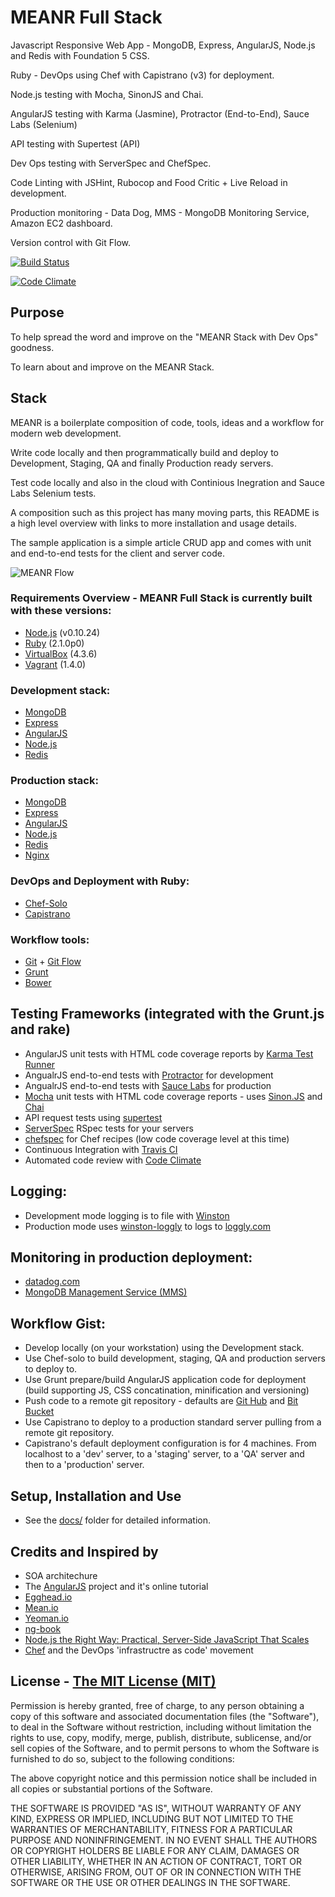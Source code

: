 # MEANR Full Stack

Javascript Responsive Web App - MongoDB, Express, AngularJS, Node.js and Redis with Foundation 5 CSS.

Ruby - DevOps using Chef with Capistrano (v3) for deployment.

Node.js testing with Mocha, SinonJS and Chai.

AngularJS testing with  Karma (Jasmine), Protractor (End-to-End), Sauce Labs (Selenium)

API testing with Supertest (API)

Dev Ops testing with ServerSpec and ChefSpec.

Code Linting with JSHint, Rubocop and Food Critic + Live Reload in development.

Production monitoring - Data Dog, MMS - MongoDB Monitoring Service, Amazon EC2 dashboard.

Version control with Git Flow.

[![Build Status](https://travis-ci.org/rudijs/meanr-full-stack.png?branch=master)](https://travis-ci.org/rudijs/meanr-full-stack)

[![Code Climate](https://codeclimate.com/github/rudijs/meanr-full-stack.png)](https://codeclimate.com/github/rudijs/meanr-full-stack)

## Purpose

To help spread the word and improve on the "MEANR Stack with Dev Ops" goodness.

To learn about and improve on the MEANR Stack.

## Stack

MEANR is a boilerplate composition of code, tools, ideas and a workflow for modern web development.

Write code locally and then programmatically build and deploy to Development, Staging, QA and finally Production ready servers.

Test code locally and also in the cloud with Continious Inegration and Sauce Labs Selenium tests.

A composition such as this project has many moving parts, this README is a high level overview with links to more installation and usage details.

The sample application is a simple article CRUD app and comes with unit and end-to-end tests for the client and server code.

![MEANR Flow](https://dl.dropboxusercontent.com/u/7108604/meanr.png "MEANR Flow")

### Requirements Overview - MEANR Full Stack is currently built with these versions:

* [Node.js](http://nodejs.org/) (v0.10.24)
* [Ruby](http://rvm.io/) (2.1.0p0)
* [VirtualBox](https://www.virtualbox.org/) (4.3.6)
* [Vagrant](http://www.vagrantup.com/) (1.4.0)

### Development stack:

* [MongoDB](http://www.mongodb.com/)
* [Express](http://expressjs.com/)
* [AngularJS](http://angularjs.org/)
* [Node.js](http://nodejs.org/)
* [Redis](http://redis.io/)

### Production stack:

* [MongoDB](http://www.mongodb.com/)
* [Express](http://expressjs.com/)
* [AngularJS](http://angularjs.org/)
* [Node.js](http://nodejs.org/)
* [Redis](http://redis.io/)
* [Nginx](http://nginx.com/)

### DevOps and Deployment with Ruby:

* [Chef-Solo](http://docs.opscode.com/chef_solo.html)
* [Capistrano](http://www.capistranorb.com/)

### Workflow tools:

* [Git](http://git-scm.com/) + [Git Flow](http://danielkummer.github.io/git-flow-cheatsheet/)
* [Grunt](http://gruntjs.com/)
* [Bower](http://bower.io/)

## Testing Frameworks (integrated with the Grunt.js and rake)

* AngularJS unit tests with HTML code coverage reports by [Karma Test Runner](http://karma-runner.github.io/0.10/index.html)
* AngualrJS end-to-end tests with [Protractor](https://github.com/angular/protractor) for development
* AngualrJS end-to-end tests with [Sauce Labs](https://saucelabs.com/) for production
* [Mocha](http://visionmedia.github.io/mocha/) unit tests with HTML code coverage reports - uses [Sinon.JS](http://sinonjs.org/) and [Chai](http://chaijs.com/)
* API request tests using [supertest](https://github.com/visionmedia/supertest)
* [ServerSpec](http://serverspec.org/) RSpec tests for your servers
* [chefspec](https://github.com/sethvargo/chefspec) for Chef recipes (low code coverage level at this time)
* Continuous Integration with [Travis CI](https://travis-ci.org/)
* Automated code review with [Code Climate](https://codeclimate.com/)

## Logging:

* Development mode logging is to file with [Winston](https://github.com/flatiron/winston)
* Production mode uses [winston-loggly](https://github.com/indexzero/winston-loggly) to logs to [loggly.com](https://www.loggly.com/)

## Monitoring in production deployment:

* [datadog.com](http://www.datadoghq.com/)
* [MongoDB Management Service (MMS)](https://mms.mongodb.com/)

## Workflow Gist:

* Develop locally (on your workstation) using the Development stack.
* Use Chef-solo to build development, staging, QA and production servers to deploy to.
* Use Grunt prepare/build AngularJS application code for deployment (build supporting JS, CSS concatination, minification and versioning)
* Push code to a remote git repository - defaults are [Git Hub](http://github.com/) and [Bit Bucket](https://bitbucket.org/)
* Use Capistrano to deploy to a production standard server pulling from a remote git repository.
* Capistrano's default deployment configuration is for 4 machines. From localhost to a 'dev' server, to a 'staging' server, to a 'QA' server and then to a 'production' server.

## Setup, Installation and Use

* See the [docs/](https://github.com/rudijs/meanr-full-stack/tree/master/docs) folder for detailed information.

## Credits and Inspired by

* SOA architechure
* The [AngularJS](http://angularjs.org/) project and it's online tutorial
* [Egghead.io](https://egghead.io/)
* [Mean.io](http://mean.io/)
* [Yeoman.io](http://yeoman.io/)
* [ng-book](https://www.ng-book.com/)
* [Node.js the Right Way: Practical, Server-Side JavaScript That Scales](http://pragprog.com/book/jwnode/node-js-the-right-way)
* [Chef](http://www.getchef.com/solutions/devops/) and the DevOps 'infrastructre as code' movement

## License - [The MIT License (MIT)](http://opensource.org/licenses/MIT)

Permission is hereby granted, free of charge, to any person obtaining a copy
of this software and associated documentation files (the "Software"), to deal
in the Software without restriction, including without limitation the rights
to use, copy, modify, merge, publish, distribute, sublicense, and/or sell
copies of the Software, and to permit persons to whom the Software is
furnished to do so, subject to the following conditions:

The above copyright notice and this permission notice shall be included in
all copies or substantial portions of the Software.

THE SOFTWARE IS PROVIDED "AS IS", WITHOUT WARRANTY OF ANY KIND, EXPRESS OR
IMPLIED, INCLUDING BUT NOT LIMITED TO THE WARRANTIES OF MERCHANTABILITY,
FITNESS FOR A PARTICULAR PURPOSE AND NONINFRINGEMENT. IN NO EVENT SHALL THE
AUTHORS OR COPYRIGHT HOLDERS BE LIABLE FOR ANY CLAIM, DAMAGES OR OTHER
LIABILITY, WHETHER IN AN ACTION OF CONTRACT, TORT OR OTHERWISE, ARISING FROM,
OUT OF OR IN CONNECTION WITH THE SOFTWARE OR THE USE OR OTHER DEALINGS IN
THE SOFTWARE.

